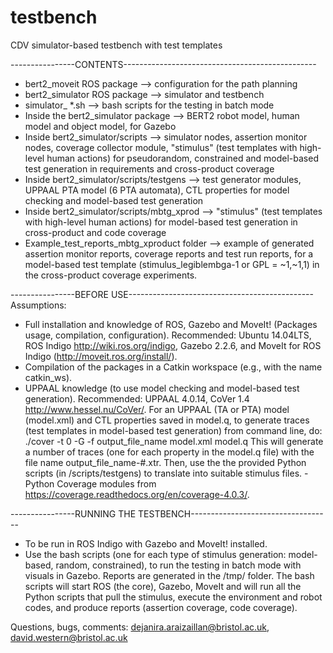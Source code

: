 # testbench
CDV simulator-based testbench with test templates

----------------CONTENTS------------------------------------------------
- bert2_moveit ROS package --> configuration for the path planning
- bert2_simulator ROS package --> simulator and testbench 
- simulator_ *.sh --> bash scripts for the testing in batch mode
- Inside the bert2_simulator package --> BERT2 robot model, human model and object model, for Gazebo
- Inside bert2_simulator/scripts --> simulator nodes, assertion monitor nodes, coverage collector module, "stimulus" (test templates with high-level human actions) for pseudorandom, constrained and model-based test generation in requirements and cross-product coverage
- Inside bert2_simulator/scripts/testgens --> test generator modules, UPPAAL PTA model (6 PTA automata), CTL properties for model checking and model-based test generation
- Inside bert2_simulator/scripts/mbtg_xprod --> "stimulus" (test templates with high-level human actions) for model-based test generation
 in cross-product and code coverage
 - Example_test_reports_mbtg_xproduct folder --> example of generated assertion monitor reports, coverage reports and test run reports, for a model-based test template (stimulus_legiblembga-1 or GPL = ~1,~1,1) in the cross-product coverage experiments. 


----------------BEFORE USE----------------------------------------------
Assumptions:
- Full installation and knowledge of ROS, Gazebo and MoveIt! (Packages usage, compilation, configuration). Recommended: Ubuntu 14.04LTS, ROS Indigo http://wiki.ros.org/indigo, Gazebo 2.2.6, and MoveIt for ROS Indigo (http://moveit.ros.org/install/). 
- Compilation of the packages in a Catkin workspace (e.g., with the name catkin_ws).
- UPPAAL knowledge (to use model checking and model-based test generation). Recommended: UPPAAL 4.0.14, CoVer 1.4 http://www.hessel.nu/CoVer/. For an UPPAAL (TA or PTA) model (model.xml) and CTL properties saved in model.q, to generate traces (test templates in model-based test generation) from command line, do: 
./cover -t 0 -G -f output_file_name model.xml model.q
This will generate a number of traces (one for each property in the model.q file) with the file name output_file_name-#.xtr. Then, use the the provided Python scripts (in /scripts/testgens) to translate into suitable stimulus files. 
-Python Coverage modules from https://coverage.readthedocs.org/en/coverage-4.0.3/.

----------------RUNNING THE TESTBENCH-----------------------------------
- To be run in ROS Indigo with Gazebo and MoveIt! installed.
- Use the bash scripts (one for each type of stimulus generation: model-based, random, constrained), to run the testing in batch mode with visuals in Gazebo. Reports are generated in the /tmp/ folder. The bash scripts will start ROS (the core), Gazebo, MoveIt and will run all the Python scripts that pull the stimulus, execute the environment and robot codes, and produce reports (assertion coverage, code coverage). 


Questions, bugs, comments: dejanira.araizaillan@bristol.ac.uk, david.western@bristol.ac.uk

